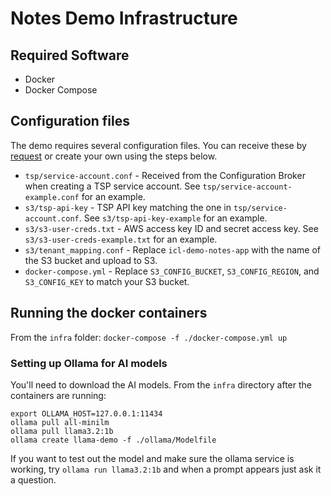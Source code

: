 # Notes Demo Infrastructure

## Required Software

- Docker
- Docker Compose

## Configuration files

The demo requires several configuration files. You can receive these by [request](https://ironcorelabs.com/contact-us/open-source-demo-credentials/)
or create your own using the steps below.

- `tsp/service-account.conf` - Received from the Configuration Broker when creating a TSP service account. See `tsp/service-account-example.conf` for an example.
- `s3/tsp-api-key` - TSP API key matching the one in `tsp/service-account.conf`. See `s3/tsp-api-key-example` for an example.
- `s3/s3-user-creds.txt` - AWS access key ID and secret access key. See `s3/s3-user-creds-example.txt` for an example.
- `s3/tenant_mapping.conf` - Replace `icl-demo-notes-app` with the name of the S3 bucket and upload to S3.
- `docker-compose.yml` - Replace `S3_CONFIG_BUCKET`, `S3_CONFIG_REGION`, and `S3_CONFIG_KEY` to match your S3 bucket.

## Running the docker containers

From the `infra` folder: `docker-compose -f ./docker-compose.yml up`

### Setting up Ollama for AI models

You'll need to download the AI models. From the `infra` directory after the containers are running:

```
export OLLAMA_HOST=127.0.0.1:11434
ollama pull all-minilm
ollama pull llama3.2:1b
ollama create llama-demo -f ./ollama/Modelfile
```

If you want to test out the model and make sure the ollama service is working, try `ollama run llama3.2:1b` and when a prompt appears just ask it a question.
